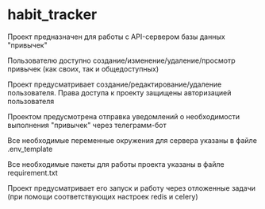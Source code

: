 # habit_tracker

Проект предназначен для работы с API-сервером базы данных "привычек"

Пользователю доступно создание/изменение/удаление/просмотр привычек (как своих, так и общедоступных)

Проект предусматривает создание/редактирование/удаление пользователя. Права доступа к проекту защищены авторизацией
пользователя

Проектом предусмотрена отправка уведомлений о необходимости выполнения "привычек" через телеграмм-бот

Все необходимые переменные окружения для сервера указаны в файле .env_template

Все необходимые пакеты для работы проекта указаны в файле requirement.txt

Проект предусматривает его запуск и работу через отложенные задачи (при помощи соответствующих настроек redis и celery)